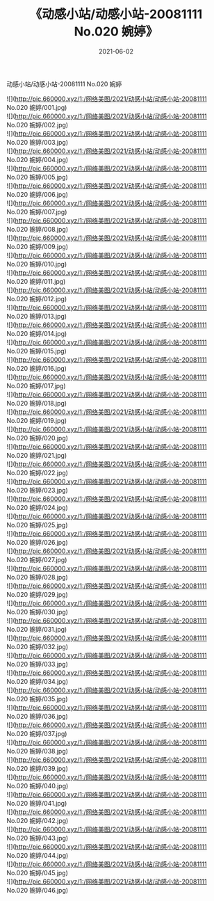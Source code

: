 ﻿---
layout: post
title:  《动感小站/动感小站-20081111 No.020 婉婷》
date:   2021-06-02
img: http://pic.660000.xyz/1:/网络美图/2021/动感小站/动感小站-20081111 No.020 婉婷/000.jpg
categories: [美女, 清纯, 唯美]
---

动感小站/动感小站-20081111 No.020 婉婷

 ![](http://pic.660000.xyz/1:/网络美图/2021/动感小站/动感小站-20081111 No.020 婉婷/001.jpg) <br>![](http://pic.660000.xyz/1:/网络美图/2021/动感小站/动感小站-20081111 No.020 婉婷/002.jpg) <br>![](http://pic.660000.xyz/1:/网络美图/2021/动感小站/动感小站-20081111 No.020 婉婷/003.jpg) <br>![](http://pic.660000.xyz/1:/网络美图/2021/动感小站/动感小站-20081111 No.020 婉婷/004.jpg) <br>![](http://pic.660000.xyz/1:/网络美图/2021/动感小站/动感小站-20081111 No.020 婉婷/005.jpg) <br>![](http://pic.660000.xyz/1:/网络美图/2021/动感小站/动感小站-20081111 No.020 婉婷/006.jpg) <br>![](http://pic.660000.xyz/1:/网络美图/2021/动感小站/动感小站-20081111 No.020 婉婷/007.jpg) <br>![](http://pic.660000.xyz/1:/网络美图/2021/动感小站/动感小站-20081111 No.020 婉婷/008.jpg) <br>![](http://pic.660000.xyz/1:/网络美图/2021/动感小站/动感小站-20081111 No.020 婉婷/009.jpg) <br>![](http://pic.660000.xyz/1:/网络美图/2021/动感小站/动感小站-20081111 No.020 婉婷/010.jpg) <br>![](http://pic.660000.xyz/1:/网络美图/2021/动感小站/动感小站-20081111 No.020 婉婷/011.jpg) <br>![](http://pic.660000.xyz/1:/网络美图/2021/动感小站/动感小站-20081111 No.020 婉婷/012.jpg) <br>![](http://pic.660000.xyz/1:/网络美图/2021/动感小站/动感小站-20081111 No.020 婉婷/013.jpg) <br>![](http://pic.660000.xyz/1:/网络美图/2021/动感小站/动感小站-20081111 No.020 婉婷/014.jpg) <br>![](http://pic.660000.xyz/1:/网络美图/2021/动感小站/动感小站-20081111 No.020 婉婷/015.jpg) <br>![](http://pic.660000.xyz/1:/网络美图/2021/动感小站/动感小站-20081111 No.020 婉婷/016.jpg) <br>![](http://pic.660000.xyz/1:/网络美图/2021/动感小站/动感小站-20081111 No.020 婉婷/017.jpg) <br>![](http://pic.660000.xyz/1:/网络美图/2021/动感小站/动感小站-20081111 No.020 婉婷/018.jpg) <br>![](http://pic.660000.xyz/1:/网络美图/2021/动感小站/动感小站-20081111 No.020 婉婷/019.jpg) <br>![](http://pic.660000.xyz/1:/网络美图/2021/动感小站/动感小站-20081111 No.020 婉婷/020.jpg) <br>![](http://pic.660000.xyz/1:/网络美图/2021/动感小站/动感小站-20081111 No.020 婉婷/021.jpg) <br>![](http://pic.660000.xyz/1:/网络美图/2021/动感小站/动感小站-20081111 No.020 婉婷/022.jpg) <br>![](http://pic.660000.xyz/1:/网络美图/2021/动感小站/动感小站-20081111 No.020 婉婷/023.jpg) <br>![](http://pic.660000.xyz/1:/网络美图/2021/动感小站/动感小站-20081111 No.020 婉婷/024.jpg) <br>![](http://pic.660000.xyz/1:/网络美图/2021/动感小站/动感小站-20081111 No.020 婉婷/025.jpg) <br>![](http://pic.660000.xyz/1:/网络美图/2021/动感小站/动感小站-20081111 No.020 婉婷/026.jpg) <br>![](http://pic.660000.xyz/1:/网络美图/2021/动感小站/动感小站-20081111 No.020 婉婷/027.jpg) <br>![](http://pic.660000.xyz/1:/网络美图/2021/动感小站/动感小站-20081111 No.020 婉婷/028.jpg) <br>![](http://pic.660000.xyz/1:/网络美图/2021/动感小站/动感小站-20081111 No.020 婉婷/029.jpg) <br>![](http://pic.660000.xyz/1:/网络美图/2021/动感小站/动感小站-20081111 No.020 婉婷/030.jpg) <br>![](http://pic.660000.xyz/1:/网络美图/2021/动感小站/动感小站-20081111 No.020 婉婷/031.jpg) <br>![](http://pic.660000.xyz/1:/网络美图/2021/动感小站/动感小站-20081111 No.020 婉婷/032.jpg) <br>![](http://pic.660000.xyz/1:/网络美图/2021/动感小站/动感小站-20081111 No.020 婉婷/033.jpg) <br>![](http://pic.660000.xyz/1:/网络美图/2021/动感小站/动感小站-20081111 No.020 婉婷/034.jpg) <br>![](http://pic.660000.xyz/1:/网络美图/2021/动感小站/动感小站-20081111 No.020 婉婷/035.jpg) <br>![](http://pic.660000.xyz/1:/网络美图/2021/动感小站/动感小站-20081111 No.020 婉婷/036.jpg) <br>![](http://pic.660000.xyz/1:/网络美图/2021/动感小站/动感小站-20081111 No.020 婉婷/037.jpg) <br>![](http://pic.660000.xyz/1:/网络美图/2021/动感小站/动感小站-20081111 No.020 婉婷/038.jpg) <br>![](http://pic.660000.xyz/1:/网络美图/2021/动感小站/动感小站-20081111 No.020 婉婷/039.jpg) <br>![](http://pic.660000.xyz/1:/网络美图/2021/动感小站/动感小站-20081111 No.020 婉婷/040.jpg) <br>![](http://pic.660000.xyz/1:/网络美图/2021/动感小站/动感小站-20081111 No.020 婉婷/041.jpg) <br>![](http://pic.660000.xyz/1:/网络美图/2021/动感小站/动感小站-20081111 No.020 婉婷/042.jpg) <br>![](http://pic.660000.xyz/1:/网络美图/2021/动感小站/动感小站-20081111 No.020 婉婷/043.jpg) <br>![](http://pic.660000.xyz/1:/网络美图/2021/动感小站/动感小站-20081111 No.020 婉婷/044.jpg) <br>![](http://pic.660000.xyz/1:/网络美图/2021/动感小站/动感小站-20081111 No.020 婉婷/045.jpg) <br>![](http://pic.660000.xyz/1:/网络美图/2021/动感小站/动感小站-20081111 No.020 婉婷/046.jpg) <br>